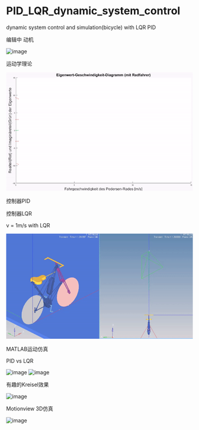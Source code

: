# PID_LQR_dynamic_system_control
 dynamic system control and simulation(bicycle) with LQR PID 

编辑中
动机

![image](https://github.com/Zacki-git/PID_LQR_dynamic_system_control/blob/master/fahrt_ba.gif)

运动学理论




![image](https://github.com/Zacki-git/PID_LQR_dynamic_system_control/blob/master/e_v_diagram_video.gif)



控制器PID


控制器LQR

v = 1m/s with LQR

![image](https://github.com/Zacki-git/PID_LQR_dynamic_system_control/blob/master/LQR_1m_s.gif)






MATLAB运动仿真

PID vs LQR

![image](https://github.com/Zacki-git/PID_LQR_dynamic_system_control/blob/master/LQR_move_turn_straight.gif)
![image](https://github.com/Zacki-git/PID_LQR_dynamic_system_control/blob/master/PID_move_turn_straight.gif)

有趣的Kreisel效果

![image](https://github.com/Zacki-git/PID_LQR_dynamic_system_control/blob/master/Kreisel_effect.gif)


Motionview 3D仿真


![image](https://github.com/Zacki-git/PID_LQR_dynamic_system_control/blob/master/last%20movie.gif)

